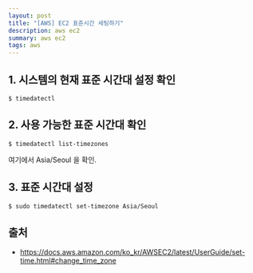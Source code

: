 ```yaml
---
layout: post
title: "[AWS] EC2 표준시간 세팅하기"
description: aws ec2
summary: aws ec2
tags: aws
---
```



## 1. 시스템의 현재 표준 시간대 설정 확인

```
$ timedatectl
```

## 2. 사용 가능한 표준 시간대 확인

```
$ timedatectl list-timezones
```

여기에서 Asia/Seoul 을 확인.


## 3. 표준 시간대 설정

```
$ sudo timedatectl set-timezone Asia/Seoul
```



## 출처
- https://docs.aws.amazon.com/ko_kr/AWSEC2/latest/UserGuide/set-time.html#change_time_zone